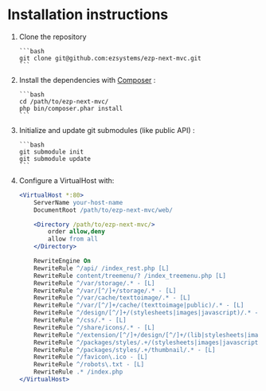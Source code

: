 # Installation instructions

1. Clone the repository

       ```bash
       git clone git@github.com:ezsystems/ezp-next-mvc.git
       ```
2. Install the dependencies with [Composer](http://getcomposer.org) :

       ```bash
       cd /path/to/ezp-next-mvc/
       php bin/composer.phar install
       ```
3. Initialize and update git submodules (like public API) :

       ```bash
       git submodule init
       git submodule update
       ```

4. Configure a VirtualHost with:

    ```apache
    <VirtualHost *:80>
        ServerName your-host-name
        DocumentRoot /path/to/ezp-next-mvc/web/

        <Directory /path/to/ezp-next-mvc/>
            order allow,deny
            allow from all
        </Directory>

        RewriteEngine On
        RewriteRule ^/api/ /index_rest.php [L]
        RewriteRule content/treemenu/? /index_treemenu.php [L]
        RewriteRule ^/var/storage/.* - [L]
        RewriteRule ^/var/[^/]+/storage/.* - [L]
        RewriteRule ^/var/cache/texttoimage/.* - [L]
        RewriteRule ^/var/[^/]+/cache/(texttoimage|public)/.* - [L]
        RewriteRule ^/design/[^/]+/(stylesheets|images|javascript)/.* - [L]
        RewriteRule ^/css/.* - [L]
        RewriteRule ^/share/icons/.* - [L]
        RewriteRule ^/extension/[^/]+/design/[^/]+/(lib|stylesheets|images|javascripts?)/.* - [L]
        RewriteRule ^/packages/styles/.+/(stylesheets|images|javascript)/[^/]+/.* - [L]
        RewriteRule ^/packages/styles/.+/thumbnail/.* - [L]
        RewriteRule ^/favicon\.ico - [L]
        RewriteRule ^/robots\.txt - [L]
        RewriteRule .* /index.php
    </VirtualHost>
    ```